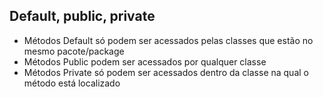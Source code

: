 ## Default, public, private

 - Métodos Default só podem ser acessados pelas classes que estão no mesmo pacote/package
 - Métodos Public podem ser acessados por qualquer classe
 - Métodos Private só podem ser acessados dentro da classe na qual o método está localizado